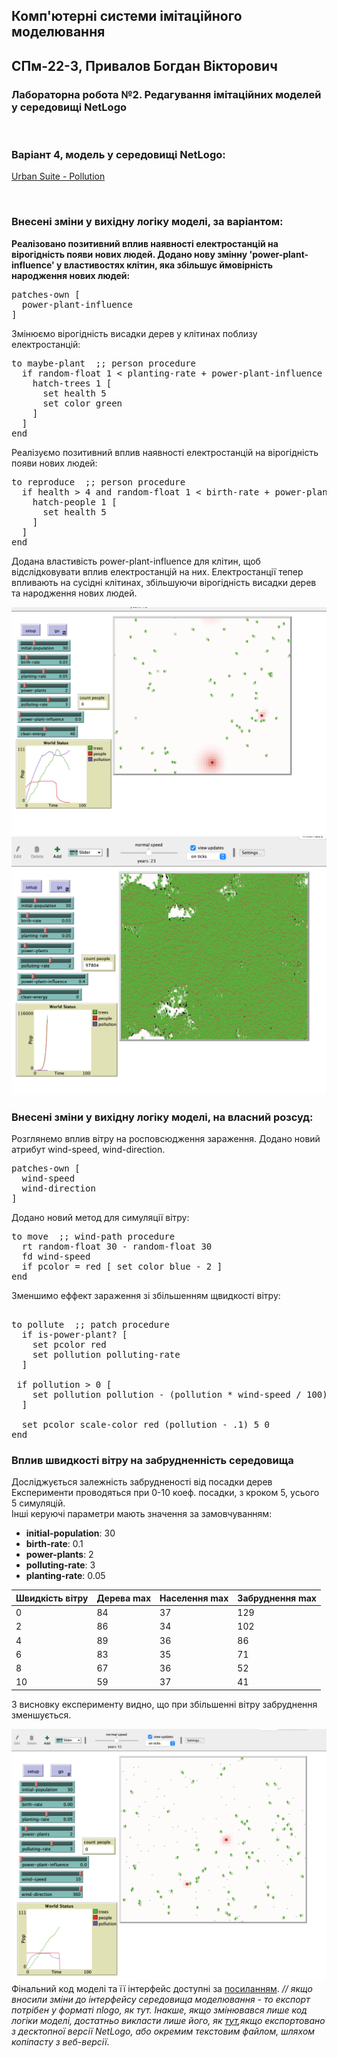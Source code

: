 ## Комп'ютерні системи імітаційного моделювання
## СПм-22-3, **Привалов Богдан Вікторович**
### Лабораторна робота №**2**. Редагування імітаційних моделей у середовищі NetLogo

<br>

### Варіант 4, модель у середовищі NetLogo:
[Urban Suite - Pollution](http://www.netlogoweb.org/launch#http://www.netlogoweb.org/assets/modelslib/Curricular%20Models/Urban%20Suite/Urban%20Suite%20-%20Pollution.nlogo)

<br>

### Внесені зміни у вихідну логіку моделі, за варіантом:

**Реалізовано позитивний вплив наявності електростанцій на вірогідність появи нових людей. Додано нову змінну 'power-plant-influence' у властивостях клітин, яка збільшує ймовірність народження нових людей:**


<pre>
patches-own [
  power-plant-influence
]
</pre>
Змінюємо вірогідність висадки дерев у клітинах поблизу електростанцій:
<pre>
to maybe-plant  ;; person procedure
  if random-float 1 < planting-rate + power-plant-influence [
    hatch-trees 1 [
      set health 5
      set color green
    ]
  ]
end
</pre>
Реалізуємо позитивний вплив наявності електростанцій на вірогідність появи нових людей:
<pre>
to reproduce  ;; person procedure
  if health > 4 and random-float 1 < birth-rate + power-plant-influence [
    hatch-people 1 [
      set health 5
    ]
  ]
end
</pre>

Додана властивість power-plant-influence для клітин, щоб відслідковувати вплив електростанцій на них. Електростанції тепер впливають на сусідні клітинах, збільшуючи вірогідність висадки дерев та народження нових людей.


![Скріншот моделі в процесі симуляції](default.png)
![Скріншот моделі в процесі симуляції](influence.png)

### Внесені зміни у вихідну логіку моделі, на власний розсуд:
Розглянемо вплив вітру на росповсюдження зараження. Додано новий атрибут wind-speed, wind-direction.

<pre>
patches-own [
  wind-speed
  wind-direction
]
</pre>
Додано новий метод для симуляції вітру:
<pre>
to move  ;; wind-path procedure
  rt random-float 30 - random-float 30
  fd wind-speed
  if pcolor = red [ set color blue - 2 ]
end
</pre>
Зменшимо еффект зараження зі збільшенням щвидкості вітру:
<pre>

to pollute  ;; patch procedure
  if is-power-plant? [
    set pcolor red
    set pollution polluting-rate
  ]
  
 if pollution > 0 [
    set pollution pollution - (pollution * wind-speed / 100)
  ]

  set pcolor scale-color red (pollution - .1) 5 0
end
</pre>

### Вплив швидкості вітру на забрудненність середовища
Досліджується залежність забрудненості від посадки дерев
Експерименти проводяться при 0-10 коеф. посадки, з кроком 5, усього 5 симуляцій.  
Інші керуючі параметри мають значення за замовчуванням:
- **initial-population**: 30
- **birth-rate**: 0.1
- **power-plants**: 2
- **polluting-rate**: 3
- **planting-rate**: 0.05

<table>
<thead>
<tr><th>Швидкість вітру</th><th>Дерева max</th><th>Населення max</th><th>Забруднення max</th></tr>
</thead>
<tbody>
<tr><td>0</td><td>84</td><td>37</td><td>129</td></tr>
<tr><td>2</td><td>86</td><td>34</td><td>102</td></tr>
<tr><td>4</td><td>89</td><td>36</td><td>86</td></tr>
<tr><td>6</td><td>83</td><td>35</td><td>71</td></tr>
<tr><td>8</td><td>67</td><td>36</td><td>52</td></tr>
<tr><td>10</td><td>59</td><td>37</td><td>41</td></tr>
</tbody>
</table>

З висновку експерименту видно, що при збільшенні вітру забруднення зменшується.

![Скріншот моделі в процесі симуляції](wind-dependency.png)
Фінальний код моделі та її інтерфейс доступні за [посиланням](model.nlogo). *// якщо вносили зміни до інтерфейсу середовища моделювання - то експорт потрібен у форматі nlogo, як тут. Інакше, якщо змінювався лише код логіки моделі, достатньо викласти лише його, як [тут](model-code.html),якщо експортовано з десктопної версії NetLogo, або окремим текстовим файлом, шляхом копіпасту з веб-версії*.
<br>

